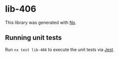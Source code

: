 # lib-406

This library was generated with [Nx](https://nx.dev).

## Running unit tests

Run `nx test lib-406` to execute the unit tests via [Jest](https://jestjs.io).
